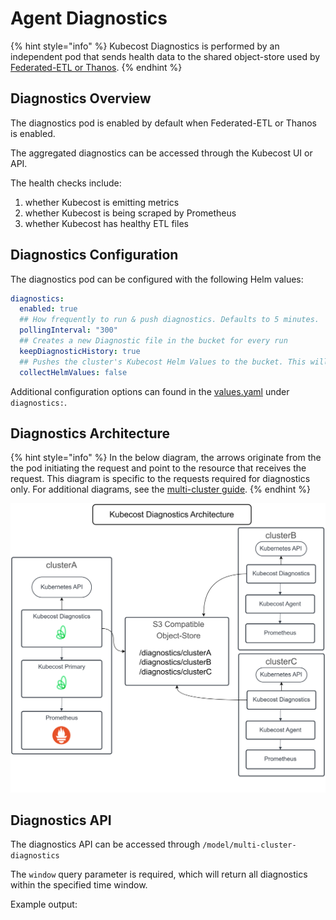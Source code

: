 # Agent Diagnostics

{% hint style="info" %}
Kubecost Diagnostics is performed by an independent pod that sends health data to the shared object-store used by [Federated-ETL or Thanos](multi-cluster.md).
{% endhint %}

## Diagnostics Overview

The diagnostics pod is enabled by default when Federated-ETL or Thanos is enabled.

The aggregated diagnostics can be accessed through the Kubecost UI or API.

The health checks include:
1. whether Kubecost is emitting metrics
2. whether Kubecost is being scraped by Prometheus
3. whether Kubecost has healthy ETL files

## Diagnostics Configuration


The diagnostics pod can be configured with the following Helm values:

```yaml
diagnostics:
  enabled: true
  ## How frequently to run & push diagnostics. Defaults to 5 minutes.
  pollingInterval: "300"
  ## Creates a new Diagnostic file in the bucket for every run
  keepDiagnosticHistory: true
  ## Pushes the cluster's Kubecost Helm Values to the bucket. This will consume additional storage and network transfers
  collectHelmValues: false
```

Additional configuration options can found in the [values.yaml](https://github.com/kubecost/cost-analyzer-helm-chart/blob/develop/cost-analyzer/values.yaml) under `diagnostics:`.



## Diagnostics Architecture

{% hint style="info" %}
In the below diagram, the arrows originate from the the pod initiating the request and point to the resource that receives the request.
This diagram is specific to the requests required for diagnostics only. For additional diagrams, see the [multi-cluster guide](multi-cluster.md).
{% endhint %}

![Kubecost-Agent-Diagnostics](/images/daigrams/Agent-Diagnostics-Architecture.png)

## Diagnostics API

The diagnostics API can be accessed through `/model/multi-cluster-diagnostics`

The `window` query parameter is required, which will return all diagnostics within the specified time window.

Example output:

```json
```